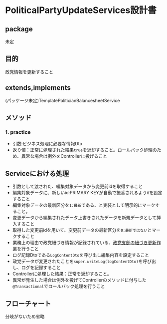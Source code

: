 ﻿# PoliticalPartyUpdateServices設計書

## package

未定

## 目的

政党情報を更新すること

## extends,implements

(パッケージ未定)TemplatePoliticianBalancesheetService

## メソッド

### 1. practice

- 引数:ビジネス処理に必要な情報Dto
- 返り値：正常に処理された結果`true`を返却すること。ロールバック処理のため、異常な場合は例外をControllerに投げること

## Serviceにおける処理

- 引数として渡された、編集対象データから変更前idを取得すること
- 編集対象データに、新しいid:PRIMARY KEYが自動で振番されるよう`0`を設定すること
- 編集対象データの最新区分を`1:最新`である、と実装として明示的にマークすること。
- 変更データから編集されたデータ上書きされたデータを新規データとして挿入すること
- 取得した変更前idを用いて、変更前データの最新区分を`0:最新ではない`とマークすること
- 業務上の理由で政党紐づき情報が記録されている、[政党支部の紐づき更新作業](./#)を行うこと
- ログ記録Dtoである`LogContentDto`を呼び出し編集内容を設定すること
- 政党データが変更されたことを`super.writeLog(logContentDto)`を呼び出し、ログを記録すること
- Controllerに処理した結果：正常を返却すること。
- 異常が発生した場合は例外を投げてControllerのメソッドに付与した`@Transactional`でロールバック処理を行うこと

## フローチャート

分岐がないため省略
